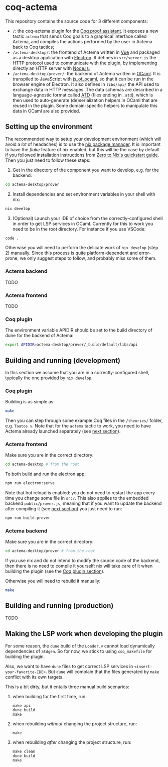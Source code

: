 # coq-actema

This repository contains the source code for 3 different components:

- `/`: the coq-actema plugin for the [Coq proof assistant](https://coq.inria.fr/). It exposes a new tactic `actema` that sends Coq goals to a graphical interface called Actema, and compiles the actions performed by the user in Actema back to Coq tactics;
- `/actema-desktop/`: the frontend of Actema written in [Vue](https://vuejs.org/guide/introduction.html) and packaged as a desktop application with [Electron](https://www.electronjs.org/). It defines in `src/server.js` the HTTP protocol used to communicate with the plugin, by implementing directly an HTTP server with [Node.js](https://nodejs.org/en);
- `/actema-desktop/prover/`: the backend of Actema written in [OCaml](https://ocaml.org/). It is transpiled to JavaScript with [js_of_ocaml](http://ocsigen.org/js_of_ocaml/latest/manual/overview), so that it can be run in the browser engine of Electron. It also defines in `libs/api/` the API used to exchange data in HTTP messages. The data schemas are described in a language-agnostic format called [ATD](https://atd.readthedocs.io/en/latest/atd-project.html) (files ending in `.atd`), which is then used to auto-generate (de)serialization helpers in OCaml that are reused in the plugin. Some domain-specific helpers to manipulate this data in OCaml are also provided.

## Setting up the environment

The recommended way to setup your development environment (which will avoid a _lot_ of headaches) is to use the [nix package manager](https://zero-to-nix.com/). It is important to have the _flake_ feature of nix enabled, but this will be the case by default if you followed installation instructions from [Zero to Nix's quickstart guide](https://zero-to-nix.com/start/install). Then you just need to follow these steps:

1. Get in the directory of the component you want to develop, e.g. for the backend:
```bash
cd actema-desktop/prover
```
2. Install dependencies and set environment variables in your shell with nix:
```bash
nix develop
```
3. (Optional) Launch your IDE of choice from the correctly-configured shell in order to get LSP services in OCaml. Currently for this to work you need to be in the root directory. For instance if you use VSCode:
```bash
code .
```

Otherwise you will need to perform the delicate work of `nix develop` (step 2) manually. Since this process is quite platform-dependent and error-prone, we only suggest steps to follow, and probably miss some of them.

### Actema backend

TODO

### Actema frontend

TODO

### Coq plugin

The environment variable APIDIR should be set to the build directory of dune
for the backend of Actema:
```bash
export APIDIR=actema-desktop/prover/_build/default/libs/api
```

## Building and running (development)

In this section we assume that you are in a correctly-configured shell, typically the one provided by `nix develop`.

### Coq plugin

Building is as simple as:
```bash
make
```
Then you can step through some example Coq files in the `/theories/` folder, e.g. `Tautos.v`. Note that for the `actema` tactic to work, you need to have Actema already launched separately (see [next section](#actema-frontend-1)).

### Actema frontend

Make sure you are in the correct directory:

```bash
cd actema-desktop # from the root
```

To both build and run the electron app:
```bash
npm run electron:serve
```
Note that hot reload is enabled: you do not need to restart the app every time you change some file in `src/`. This also applies to the embedded backend `public/prover.js`, meaning that if you want to update the backend after compiling it (see [next section](#actema-backend-1)) you just need to run:
```bash
npm run build-prover
```

### Actema backend

Make sure you are in the correct directory:

```bash
cd actema-desktop/prover # from the root
```

If you use nix and do not intend to modify the source code of the backend, then there is no need to compile it yourself: nix will take care of it when building the plugin (see the [Coq plugin section](#coq-plugin-1)).

Otherwise you will need to rebuild it manually:
```bash
make
```

## Building and running (production)

TODO

## Making the LSP work when developing the plugin

For some reason, the `dune` build of the `Loader.v` cannot load dynamically dependencies of `atdgen`. So for now, we stick to using `coq_makefile` for building the plugin.

Also, we want to have `dune` files to get correct LSP services in `<insert-your-favorite-IDE>`. But `dune` will complain that the files generated by `make` conflict with its own targets.

This is a bit dirty, but it entails three manual build scenarios:

1. when building for the first time, run:
    ```
    make api
    dune build
    make
    ```
2. when rebuilding *without* changing the project structure, run:
    ```
    make
    ```
3. when rebuilding *after* changing the project structure, run:
    ```
    make clean
    dune build
    make
    ```